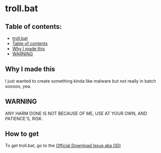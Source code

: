 # troll.bat
## Table of contents:
- [troll.bat](#trollbat)    
- [Table of contents](#table-of-contents)
- [Why I made this](#why-i-made-this)
- [WARNING](#warning)
## Why I made this
I just wanted to create something kinda like malware but not really in batch sooooo, yea.
## WARNING
ANY HARM DONE IS NOT BECAUSE OF ME, USE AT YOUR OWN, AND PATIENCE'S, RISK.
## How to get
To get troll.bat, go to the [Official Download Issue aka ODI](https://github.com/TVremote1252/troll.bat/issues/1)
